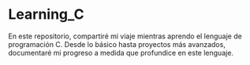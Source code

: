 # Learning_C
En este repositorio, compartiré mi viaje mientras aprendo el lenguaje de programación C. Desde lo básico hasta proyectos más avanzados, documentaré mi progreso a medida que profundice en este lenguaje.

